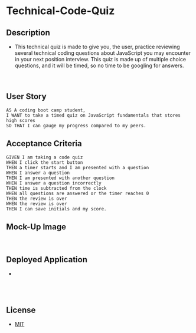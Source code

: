 # Technical-Code-Quiz 


## **Description**
- This technical quiz is made to give you, the user, practice reviewing several technical coding questions about JavaScript you may encounter in your next position interview. This quiz is made up of multiple choice questions, and it will be timed, so no time to be googling for answers. </br> </br> </br>

## **User Story**
```
AS A coding boot camp student,
I WANT to take a timed quiz on JavaScript fundamentals that stores high scores
SO THAT I can gauge my progress compared to my peers. 
```

## **Acceptance Criteria** 
```
GIVEN I am taking a code quiz
WHEN I click the start button
THEN a timer starts and I am presented with a question
WHEN I answer a question 
THEN I am presented with another question
WHEN I answer a question incorrectly
THEN time is subtracted from the clock
WHEN all questions are answered or the timer reaches 0
THEN the review is over
WHEN the review is over
THEN I can save initials and my score.
```

## **Mock-Up Image** 
![]()
</br></br>

## **Deployed Application**
- 
</br></br>

## **License** 
- [MIT](https://choosealicense.com/licenses/mit/)